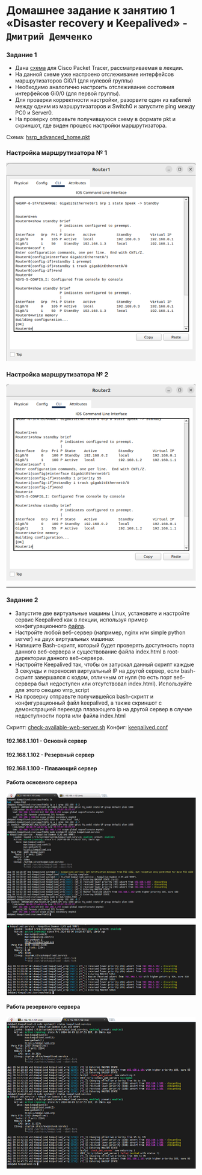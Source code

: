 # Домашнее задание к занятию 1 «Disaster recovery и Keepalived»  - `Дмитрий Демченко`


### Задание 1
- Дана [схема](1/hsrp_advanced.pkt) для Cisco Packet Tracer, рассматриваемая в лекции.
- На данной схеме уже настроено отслеживание интерфейсов маршрутизаторов Gi0/1 (для нулевой группы)
- Необходимо аналогично настроить отслеживание состояния интерфейсов Gi0/0 (для первой группы).
- Для проверки корректности настройки, разорвите один из кабелей между одним из маршрутизаторов и Switch0 и запустите ping между PC0 и Server0.
- На проверку отправьте получившуюся схему в формате pkt и скриншот, где виден процесс настройки маршрутизатора.

Схема: [hsrp_advanced_home.pkt](1/hsrp_advanced_home.pkt)

### Настройка маршрутизатора № 1

![Первый маршрутизатор](img/scr1.png)

### Настройка маршрутизатора № 2

![Второй маршрутизатор](img/scr2.png)

------


### Задание 2
- Запустите две виртуальные машины Linux, установите и настройте сервис Keepalived как в лекции, используя пример конфигурационного [файла](1/keepalived-simple.conf).
- Настройте любой веб-сервер (например, nginx или simple python server) на двух виртуальных машинах
- Напишите Bash-скрипт, который будет проверять доступность порта данного веб-сервера и существование файла index.html в root-директории данного веб-сервера.
- Настройте Keepalived так, чтобы он запускал данный скрипт каждые 3 секунды и переносил виртуальный IP на другой сервер, если bash-скрипт завершался с кодом, отличным от нуля (то есть порт веб-сервера был недоступен или отсутствовал index.html). Используйте для этого секцию vrrp_script
- На проверку отправьте получившейся bash-скрипт и конфигурационный файл keepalived, а также скриншот с демонстрацией переезда плавающего ip на другой сервер в случае недоступности порта или файла index.html


Скрипт: [check-available-web-server.sh](conf/check-available-web-server.sh)
Конфиг: [keepalived.conf](conf/keepalived.conf)

#### 192.168.1.101 - Основнй сервер
#### 192.168.1.102 - Резервный сервер
#### 192.168.1.100 - Плавающий сервер


#### Работа основного сервера

![основной сервер 1](img/scr3.png)

![основной сервер 2](img/scr4.png)

#### Работа резервного сервера

![Резервный сервер](img/scr5.png)

